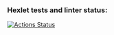### Hexlet tests and linter status:
[![Actions Status](https://github.com/SuperLongLoaf/frontend-project-44/workflows/hexlet-check/badge.svg)](https://github.com/SuperLongLoaf/frontend-project-44/actions)